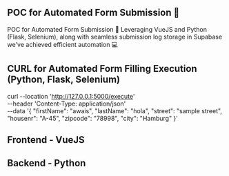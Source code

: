 ## POC for Automated Form Submission 🤖

POC for Automated Form Submission 🤖 Leveraging VueJS and Python (Flask, Selenium), along with seamless submission log storage in Supabase we've achieved efficient automation 💻

## CURL for Automated Form Filling Execution (Python, Flask, Selenium)
curl --location 'http://127.0.0.1:5000/execute' \
--header 'Content-Type: application/json' \
--data '{
    "firstName": "awais",
    "lastName": "hola",
    "street": "sample street",
    "housenr": "A-45",
    "zipcode": "78998",
    "city": "Hamburg"
}'

## Frontend - VueJS
## Backend - Python